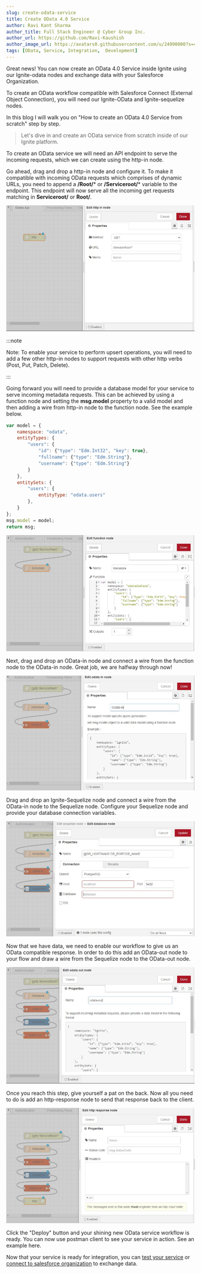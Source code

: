 ```yaml
---
slug: create-odata-service
title: Create OData 4.0 Service
author: Ravi Kant Sharma
author_title: Full Stack Engineer @ Cyber Group Inc.
author_url: https://github.com/Ravi-Kaushish
author_image_url: https://avatars0.githubusercontent.com/u/24990000?s=400&u=dbce2090b78b7108c7cbad0d1bf8fa2c8044c9d8&v=4
tags: [OData, Service, Integration,  Development]
---
```


Great news! You can now create an OData 4.0 Service inside Ignite using our Ignite-odata nodes and exchange data with your Salesforce Organization.

To create an OData workflow compatible with Salesforce Connect (External Object Connection), you will need our Ignite-OData and Ignite-sequelize nodes. 

In this blog I will walk you on "How to create an OData 4.0 Service from scratch" step by step.

> Let's dive in and create an OData service from scratch inside of our Ignite platform. 

To create an OData service we will need an API endpoint to serve the incoming requests, which we can create using the http-in node.

Go ahead, drag and drop a http-in node and configure it. To make it compatible with incoming OData requests which comprises of dynamic URLs, you need to append a **/Root/*** or **/Serviceroot/*** variable to the endpoint. This endpoint will now serve all the incoming get requests matching in  **Serviceroot/** or **Root/**.

![img](../assets/blog-images/odata-httpin.jpg)

:::note 


Note: To enable your service to perform upsert operations, you will need to add a few other http-in nodes to support requests with other http verbs (Post, Put, Patch, Delete).  

:::

Going forward you will need to provide a database model for your service to serve incoming metadata requests. This can be achieved by using a function node and setting the **msg.model** property to a valid model and then adding a wire from http-in node to the function node. See the example below.
 
```javascript
var model = {
    namespace: "odata",
    entityTypes: {
        "users": {
            "id": {"type": "Edm.Int32", "key": true},
            "fullname": {"type": "Edm.String"},            
            "username": {"type": "Edm.String"}            
        }
    },   
    entitySets: {
        "users": {
            entityType: "odata.users"
        },
    }
};
msg.model = model;
return msg;
```

![img](../assets/blog-images/odata-metadata.jpg)

Next, drag and drop an OData-in node and connect a wire from the function node to the OData-in node. Great job, we are halfway through now!

![img](../assets/blog-images/odata-odatain.jpg)

Drag and drop an Ignite-Sequelize node and connect a wire from the OData-in node to the Sequelize node. Configure your Sequelize node and provide your database connection variables.

![img](../assets/blog-images/odata-sequelize.jpg)

Now that we have data, we need to enable our workflow to give us an OData compatible response. In order to do this add an OData-out node to your flow and draw a wire from the Sequelize node to the OData-out node.

![img](../assets/blog-images/odata-odataout.jpg)

Once you reach this step, give yourself a pat on the back. Now all you need to do is add an http-response node to send that response back to the client.

![img](../assets/blog-images/odata-response.jpg)

Click the "Deploy" button and your shining new OData service workflow is ready. You can now use postman client to see your service in action. See an example here.

Now that your service is ready for integration, you can [test your service](./test-odata-service) or [connect to salesforce organization](./salesforce-connect-odata) to exchange data.